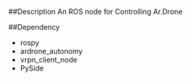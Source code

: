 ##Description
An ROS node for Controlling Ar.Drone

##Dependency
 - rospy
 - ardrone_autonomy
 - vrpn_client_node
 - PySide
